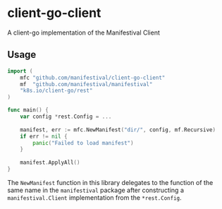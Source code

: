 # client-go-client

A client-go implementation of the Manifestival Client 

Usage
-----

```go
import (
	mfc "github.com/manifestival/client-go-client"
	mf  "github.com/manifestival/manifestival"
	"k8s.io/client-go/rest"
)

func main() {
    var config *rest.Config = ...
    
    manifest, err := mfc.NewManifest("dir/", config, mf.Recursive)
	if err != nil {
		panic("Failed to load manifest")
	}
    
    manifest.ApplyAll()
}
```

The `NewManifest` function in this library delegates to the function
of the same name in the `manifestival` package after constructing a
`manifestival.Client` implementation from the `*rest.Config`.
